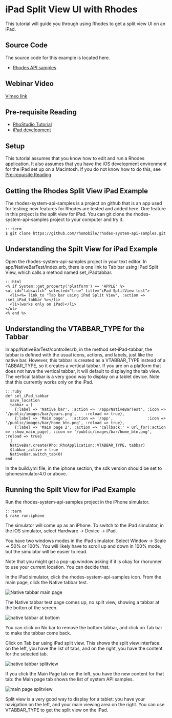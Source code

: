 iPad Split View UI with Rhodes
========
This tutorial will guide you through using Rhodes to get a split view UI on an iPad.

Source Code
-----------
The source code for this example is located here.

 * [Rhodes API samples](https://github.com/rhomobile/rhodes-system-api-samples)

Webinar Video
-------------
[Vimeo link](http://vimeo.com/16455900)

Pre-requisite Reading
---------------------
 * [RhoStudio Tutorial](rhostudio.tutorial)
 * [iPad development](http://developer.apple.com/ipad/sdk/)

## Setup

This tutorial assumes that you know how to edit and run a Rhodes application. It also assumes that you have the iOS development environment for the iPad set up on a Macintosh. If you do not know how to do this, see [Pre-requisite Reading]().

## Getting the Rhodes Split View iPad Example

The rhodes-system-api-samples is a project on github that is an app used for testing; new features for Rhodes are tested and added here. One feature in this project is the split view for iPad. You can git clone the rhodes-system-api-samples project to your computer and try it.

	:::term
	$ git clone https://github.com/rhomobile/rhodes-system-api-samples.git

## Understanding the Spilt View for iPad Example

Open the rhodes-system-api-samples project in your text editor. In app/NativeBarTest/index.erb, there is one link to Tab bar using iPad Split View, which calls a method named set_iPadtabbar.

	:::html
	<% if System::get_property('platform') == 'APPLE' %>      
	<ul id="tabswitch" selected="true" title="iPad SplitView test">
	  <li><%= link_to "Tab bar using iPad Split View", :action => :set_iPad_tabbar %></li>
	  <li>(works only on iPad)</li>
	</ul>
	<% end %>    

## Understanding the VTABBAR_TYPE for the Tabbar

In app/NativeBarTest/controller.rb, in the method set-iPad-tabbar, the tabbar is defined with the usual icons, actions, and labels, just like the native bar. However, this tabbar is created as a VTABBAR_TYPE instead of a TABBAR_TYPE, so it creates a vertical tabbar. If you are on a platform that does not have the vertical tabbar, it will default to displaying the tab view. The vertical tabbar is a very good way to display on a tablet device. Note that this currently works only on the iPad.

	:::ruby
	def set_iPad_tabbar
	  save_location
	  tabbar = [
	    {:label => 'Native bar', :action => '/app/NativeBarTest', :icon => '/public/images/bar/gears.png',    :reload => true},
	    {:label => 'Main page',  :action => '/app',               :icon => '/public/images/bar/home_btn.png', :reload => true},
	    {:label => 'Main page 2', :action => 'callback:' + url_for(:action => :show_main_page), :icon => '/public/images/bar/home_btn.png', :reload => true}
	  ]
	  NativeBar.create(Rho::RhoApplication::VTABBAR_TYPE, tabbar)
	  $tabbar_active = true
	  NativeBar.switch_tab(0)
	end

In the build.yml file, in the iphone section, the sdk version should be set to iphonesimulator4.0 or above.

## Running the Spilt View for iPad Example 

Run the rhodes-system-api-samples project in the iPhone simulator.

	:::term
	$ rake run:iphone

The simulator will come up as an iPhone. To switch to the iPad simulator, in the iOS simulator, select Hardware -> Device -> iPad.

You have two windows modes in the iPad simulator. Select Window -> Scale -> 50% or 100%. You will likely have to scroll up and down in 100% mode, but the simulator will be easier to read.

Note that you might get a pop-up window asking if it is okay for rhorunner to use your current location. You can decide that.

In the iPad simulator, click the rhodes-system-api-samples icon. From the main page, click the Native tabbar test.

<img src="https://s3.amazonaws.com/docs.tau-technologies.com/images/iPad-rhodes-tutorial/native-tabbar-test.png" alt="Native tabbar main page" /> 

The Native tabbar test page comes up, no spilt view, showing a tabbar at the botton of the screen.

<img src="https://s3.amazonaws.com/docs.tau-technologies.com/images/iPad-rhodes-tutorial/native-tabbar-bottom.png" alt="native tabbar at bottom" /> 

You can click on No bar to remove the bottom tabbar, and click on Tab bar to make the tabbar come back.

Click on Tab bar using iPad split view. This shows the split view interface: on the left, you have the list of tabs, and on the right, you have the content for the selected tab. 

<img src="https://s3.amazonaws.com/docs.tau-technologies.com/images/iPad-rhodes-tutorial/native-tabbar-splitview.png" alt="native tabbar splitview" /> 

If you click the Main Page tab on the left, you have the new content for that tab: the Main page tab shows the list of system API samples. 

<img src="https://s3.amazonaws.com/docs.tau-technologies.com/images/iPad-rhodes-tutorial/main-page-splitview.png" alt="main page splitview" />

Split view is a very good way to display for a tablet: you have your navigation on the left, and your main viewing area on the right. You can use VTABBAR_TYPE to get the split view on the iPad.

